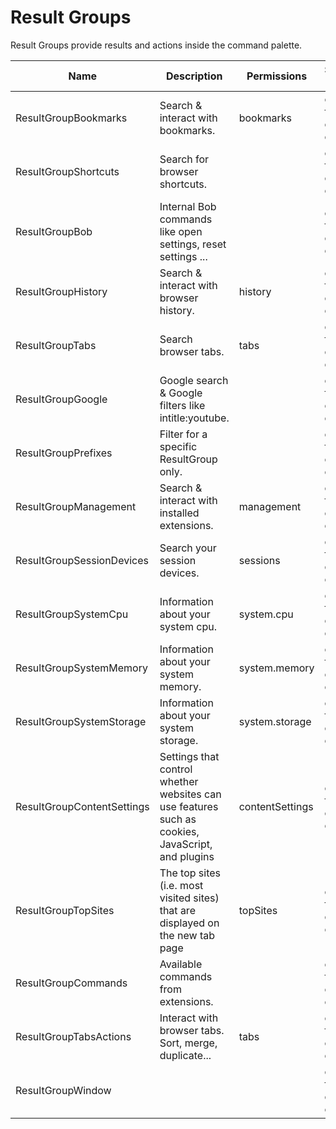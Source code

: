# Result Groups
Result Groups provide results and actions inside the command palette.

| Name | Description | Permissions | Supported browsers |
| ---- | ----------- | ------------|------------------ |
| ResultGroupBookmarks | Search & interact with bookmarks. | bookmarks | chromium, firefox, chrome, edg | 
| ResultGroupShortcuts | Search for browser shortcuts. |  | chromium, firefox, chrome, edg | 
| ResultGroupBob | Internal Bob commands like open settings, reset settings ... |  | chromium, firefox, chrome, edg | 
| ResultGroupHistory | Search & interact with browser history. | history | chromium, firefox, chrome, edg | 
| ResultGroupTabs | Search browser tabs. | tabs | chromium, firefox, chrome, edg | 
| ResultGroupGoogle | Google search & Google filters like intitle:youtube. |  | chromium, firefox, chrome, edg | 
| ResultGroupPrefixes | Filter for a specific ResultGroup only. |  | chromium, firefox, chrome, edg | 
| ResultGroupManagement | Search & interact with installed extensions. | management | chromium, firefox, chrome, edg | 
| ResultGroupSessionDevices | Search your session devices. | sessions | chromium, firefox, chrome, edg | 
| ResultGroupSystemCpu | Information about your system cpu. | system.cpu | chromium, firefox, chrome, edg | 
| ResultGroupSystemMemory | Information about your system memory. | system.memory | chromium, firefox, chrome, edg | 
| ResultGroupSystemStorage | Information about your system storage. | system.storage | chromium, firefox, chrome, edg | 
| ResultGroupContentSettings | Settings that control whether websites can use features such as cookies, JavaScript, and plugins | contentSettings | chromium, firefox, chrome, edg | 
| ResultGroupTopSites | The top sites (i.e. most visited sites) that are displayed on the new tab page | topSites | chromium, firefox, chrome, edg | 
| ResultGroupCommands | Available commands from extensions. |  | chromium, firefox, chrome, edg | 
| ResultGroupTabsActions | Interact with browser tabs. Sort, merge, duplicate... | tabs | chromium, firefox, chrome, edg | 
| ResultGroupWindow |  |  | chromium, firefox, chrome, edg | 
